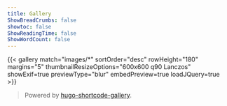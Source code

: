```yaml
---
title: Gallery
ShowBreadCrumbs: false
showtoc: false
ShowReadingTime: false
ShowWordCount: false
---
```


{{< gallery match="images/*" sortOrder="desc" rowHeight="180" margins="5" thumbnailResizeOptions="600x600 q90 Lanczos" showExif=true previewType="blur" embedPreview=true loadJQuery=true >}}

> Powered by [hugo-shortcode-gallery](https://github.com/mfg92/hugo-shortcode-gallery).